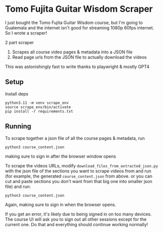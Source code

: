 # Tomo Fujita Guitar Wisdom Scraper
I just bought the Tomo Fujita Guitar Wisdom course, but I'm going to Guatemala and the internet isn't good for streaming 1080p 60fps internet. So I wrote a scraper!

2 part scraper
1. Scrapes all course video pages & metadata into a JSON file
2. Read page urls from the JSON file to actually download the videos

This was astonishingly fast to write thanks to playwright & mostly GPT4

## Setup
Install deps
```
python3.11 -m venv scrape_env
source scrape_env/bin/activate
pip install -r requirements.txt
```

## Running
To scrape together a json file of all the course pages & metadata, run
```
python3 course_content.json
```
making sure to sign in after the browser window opens

To scrape the videos URLs, modify `download_files_from_extracted_json.py` with the json file of the sections you want to scrape videos from and run (for example, the generated `course_content.json` from above. or you can cut and paste sections you don't want from that big one into smaller json file) and run:
```
python3 course_content.json
```

Again, making sure to sign in when the browser opens.

If you get an error, it's likely due to being signed in on too many devices. The course UI will ask you to sign out all other sessions except for the current one. Do that and everything should continue working normally!

